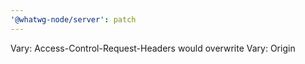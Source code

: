 ```yaml
---
'@whatwg-node/server': patch
---
```


Vary: Access-Control-Request-Headers would overwrite Vary: Origin
